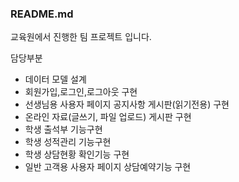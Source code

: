 ### README.md


교육원에서 진행한 팀 프로젝트 입니다.

담당부분
- 데이터 모델 설계
- 회원가입,로그인,로그아웃 구현
- 선생님용 사용자 페이지 공지사항 게시판(읽기전용) 구현 
- 온라인 자료(글쓰기, 파일 업로드) 게시판 구현
- 학생 출석부 기능구현 
- 학생 성적관리 기능구현 
- 학생 상담현황 확인기능 구현
- 일반 고객용 사용자 페이지 상담예약기능 구현
